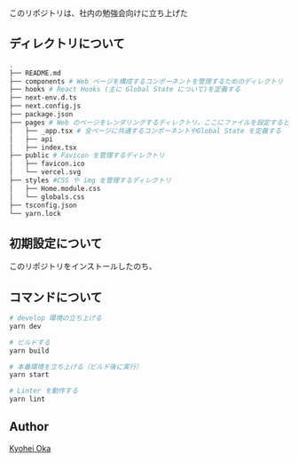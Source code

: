 
このリポジトリは、社内の勉強会向けに立ち上げた

## ディレクトリについて

```bash
.
├── README.md
├── components # Web ページを構成するコンポーネントを管理するためのディレクトリ
├── hooks # React Hooks (主に Global State について)を定義する
├── next-env.d.ts
├── next.config.js
├── package.json 
├── pages # Web のページをレンダリングするディレクトリ。ここにファイルを設定すると自動でrouting が定義される。
│   ├── _app.tsx # 全ページに共通するコンポーネントやGlobal State を定義する
│   ├── api
│   ├── index.tsx
├── public # Favicon を管理するディレクトリ
│   ├── favicon.ico
│   └── vercel.svg
├── styles #CSS や img を管理するディレクトリ
│   ├── Home.module.css
│   └── globals.css
├── tsconfig.json
└── yarn.lock
```

## 初期設定について
このリポジトリをインストールしたのち、


## コマンドについて

```bash
# develop 環境の立ち上げる
yarn dev

# ビルドする
yarn build

# 本番環境を立ち上げる（ビルド後に実行）
yarn start 

# Linter を動作する
yarn lint
```

## Author
[Kyohei Oka](https://github.com/okakyo)
